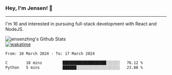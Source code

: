 ### Hey, I'm Jensen! 👋

---

I'm 16 and interested in pursuing full-stack development with React and NodeJS.

![jensenzhng's Github Stats](https://github-readme-stats.vercel.app/api?username=jensenzhng&theme=dark&show_icons=true&count_private=true)
<br />
[![wakatime](https://wakatime.com/badge/user/cbfc263d-3611-4e36-8278-8fad45fe3f62.svg)](https://wakatime.com/@cbfc263d-3611-4e36-8278-8fad45fe3f62)

<!--START_SECTION:waka-->

```txt
From: 10 March 2024 - To: 17 March 2024

C        18 mins         ███████████████████░░░░░░   76.12 %
Python   5 mins          ██████░░░░░░░░░░░░░░░░░░░   23.88 %
```

<!--END_SECTION:waka-->
